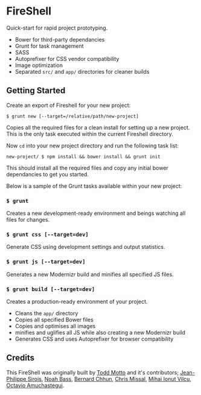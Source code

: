 # FireShell

Quick-start for rapid project prototyping.

+ Bower for third-party dependancies
+ Grunt for task management
+ SASS
+ Autoprefixer for CSS vendor compatibility
+ Image optimization
+ Separated `src/` and `app/` directories for cleaner builds

## Getting Started

Create an export of Fireshell for your new project:

`$ grunt new [--target=/relative/path/new-project]`

Copies all the required files for a clean install for setting up a new project. This is the only task executed within the current Fireshell directory.

Now `cd` into your new project directory and run the following task list:

`new-project/ $ npm install && bower install && grunt init`

This should install all the required files and copy any initial bower dependancies to get you started.

Below is a sample of the Grunt tasks available within your new project:

### `$ grunt`

Creates a new development-ready environment and beings watching all files for changes.

### `$ grunt css [--target=dev]`

Generate CSS using development settings and output statistics.

### `$ grunt js [--target=dev]`

Generates a new Modernizr build and minifies all specified JS files. 

### `$ grunt build [--target=dev]`

Creates a production-ready environment of your project. 

+ Cleans the `app/` directory
+ Copies all specified Bower files
+ Copies and optimises all images
+ minifies and uglifies all JS while also creating a new Modernizr build
+ Generates CSS and uses Autoprefixer for browser compatibility

## Credits

This FireShell was originally built by [Todd Motto](//github.com/toddmotto) and it's contributors; [Jean-Philippe Sirois](//github.com/jpsirois), [Noah Bass](//github.com/noahbass), [Bernard Chhun](//github.com/bchhun), [Chris Missal](//github.com/ChrisMissal), [Mihai Ionut Vilcu](//github.com/ionutvmi), [Octavio Amuchastegui](//github.com/octavioamu).

